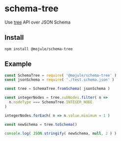 # schema-tree

Use [tree](https://github.com/mojule/tree) API over JSON Schema

## Install

`npm install @mojule/schema-tree`

## Example

```javascript
const SchemaTree = require( '@mojule/schema-tree' )
const jsonSchema = require( './test.schema.json' )

const tree = SchemaTree.fromSchema( jsonSchema )

const integerNodes = tree.subNodes.filter( n =>
  n.nodeType === SchemaTree.INTEGER_NODE
)

integerNodes.forEach( n => n.value.minimum = 1 )

const newSchema = tree.toSchema()

console.log( JSON.stringify( newSchema, null, 2 ) )
```
